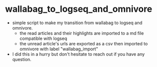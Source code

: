 # wallabag_to_logseq_and_omnivore

* simple script to make my transition from wallabag to logseq and omnivore.
    * the read articles and their highlights are imported to a md file compatible with logseq
    * the unread article's urls are exported as a csv then imported to omnivore with label "wallabag_import"
* I did this in a hurry but don't hesitate to reach out if you have any question.

